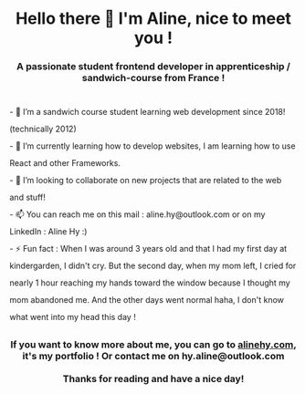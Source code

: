 <h1 align="center">Hello there 👋 I'm Aline, nice to meet you !</h1>
<h3 align="center" style="margin-bottom: 35px;">A passionate student frontend developer in apprenticeship / sandwich-course from France !</h3>

<p style="line-height: 30px;">
    - 👀 I’m a sandwich course student learning web development since 2018! (technically 2012)
    <br>
    - 🌱 I’m currently learning how to develop websites, I am learning how to use React and other Frameworks.
    <br>
    - 💞️ I’m looking to collaborate on new projects that are related to the web and stuff!
    <br>
    - 📫 You can reach me on this mail : aline.hy@outlook.com or on my LinkedIn : Aline Hy :)
    <br>
    - ⚡ Fun fact : When I was around 3 years old and that I had my first day at kindergarden, I didn't cry. But the second
    day, when my mom left, I cried for nearly 1 hour reaching my hands toward the window because I thought my mom abandoned
    me. And the other days went normal haha, I don't know what went into my head this day !
</p>
<h3 align="center">
    If you want to know more about me, you can go to <a href="http://alinehy.com/">alinehy.com</a>, <br>
    it's my portfolio ! Or contact me on hy.aline@outlook.com
    <br>
    <br>
    Thanks for reading and have a nice day!
</h3>
